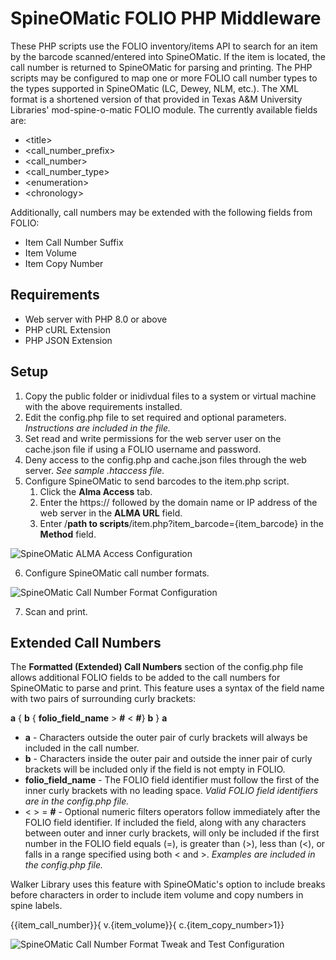 # SpineOMatic FOLIO PHP Middleware

These PHP scripts use the FOLIO inventory/items API to search for an item by the barcode scanned/entered into SpineOMatic. If the item is located, the call number is returned to SpineOMatic for parsing and printing. The PHP scripts may be configured to map one or more FOLIO call number types to the types supported in SpineOMatic (LC, Dewey, NLM, etc.). The XML format is a shortened version of that provided in Texas A&M University Libraries' mod-spine-o-matic FOLIO module. The currently available fields are:
* \<title\>
* \<call_number_prefix\>
* \<call_number\>
* \<call_number_type\>
* \<enumeration\>
* \<chronology\>

Additionally, call numbers may be extended with the following fields from FOLIO:
* Item Call Number Suffix
* Item Volume
* Item Copy Number

## Requirements
* Web server with PHP 8.0 or above
* PHP cURL Extension
* PHP JSON Extension

## Setup
1. Copy the public folder or inidivdual files to a system or virtual machine with the above requirements installed.
2. Edit the config.php file to set required and optional parameters. *Instructions are included in the file.*
3. Set read and write permissions for the web server user on the cache.json file if using a FOLIO username and password.
4. Deny access to the config.php and cache.json files through the web server. *See sample .htaccess file.*
5. Configure SpineOMatic to send barcodes to the item.php script.
    1. Click the **Alma Access** tab.
    2. Enter the https:// followed by the domain name or IP address of the web server in the **ALMA URL** field.
    3. Enter /**path to scripts**/item.php?item_barcode={item_barcode} in the **Method** field.

![SpineOMatic ALMA Access Configuration](/resources/som_alma_access.jpg)

6. Configure SpineOMatic call number formats.

![SpineOMatic Call Number Format Configuration](/resources/som_call_number_format.jpg)

7. Scan and print.

## Extended Call Numbers
The **Formatted (Extended) Call Numbers** section of the config.php file allows additional FOLIO fields to be added to the call numbers for SpineOMatic to parse and print. This feature uses a syntax of the field name with two pairs of surrounding curly brackets:

**a** { **b** { **folio_field_name** > **#** < **#**} **b** } **a**
* **a** - Characters outside the outer pair of curly brackets will always be included in the call number.
* **b** - Characters inside the outer pair and outside the inner pair of curly brackets will be included only if the field is not empty in FOLIO.
* **folio_field_name** - The FOLIO field identifier must follow the first of the inner curly brackets with no leading space. *Valid FOLIO field identifiers are in the config.php file.*
* < > = **#** - Optional numeric filters operators follow immediately after the FOLIO field identifier. If included the field, along with any characters between outer and inner curly brackets, will only be included if the first number in the FOLIO field equals (=), is greater than (>), less than (<), or falls in a range specified using both < and >. *Examples are included in the config.php file.*

Walker Library uses this feature with SpineOMatic's option to include breaks before characters in order to include item volume and copy numbers in spine labels.

{{item_call_number}}{ v.{item_volume}}{ c.{item_copy_number>1}}

![SpineOMatic Call Number Format Tweak and Test Configuration](/resources/som_call_number_format_break.jpg)

